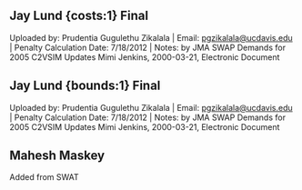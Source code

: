 ## Jay Lund {costs:1} Final
Uploaded by: Prudentia Gugulethu Zikalala | Email: pgzikalala@ucdavis.edu | Penalty Calculation Date: 7/18/2012 |  Notes: by JMA SWAP Demands for 2005 C2VSIM Updates
Mimi Jenkins, 2000-03-21, Electronic Document

## Jay Lund {bounds:1} Final
Uploaded by: Prudentia Gugulethu Zikalala | Email: pgzikalala@ucdavis.edu | Penalty Calculation Date: 7/18/2012 |  Notes: by JMA SWAP Demands for 2005 C2VSIM Updates
Mimi Jenkins, 2000-03-21, Electronic Document

## Mahesh Maskey
Added from SWAT

